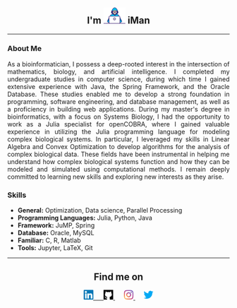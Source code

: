 <h2 align="center">
    I'm 
     <img src="https://raw.githubusercontent.com/dev-akshat/archive/main/images/gifs/others/dev_boy.gif" width="50">
    iMan
</h2>

<hr/>

### About Me

<p align='justify'>
As a bioinformatician, I possess a deep-rooted interest in the intersection of mathematics, biology, and artificial intelligence. I completed my undergraduate studies in computer science, during which time I gained extensive experience with Java, the Spring Framework, and the Oracle Database. These studies enabled me to develop a strong foundation in programming, software engineering, and database management, as well as a proficiency in building web applications. During my master's degree in bioinformatics, with a focus on Systems Biology, I had the opportunity to work as a Julia specialist for openCOBRA, where I gained valuable experience in utilizing the Julia programming language for modeling complex biological systems. In particular, I leveraged my skills in Linear Algebra and Convex Optimization to develop algorithms for the analysis of complex biological data. These fields have been instrumental in helping me understand how complex biological systems function and how they can be modeled and simulated using computational methods. I remain deeply committed to learning new skills and exploring new interests as they arise.
</p>

### Skills

- **General:** Optimization, Data science, Parallel Processing
- **Programming Languages:** Julia, Python, Java
- **Framework:** JuMP, Spring
- **Database:** Oracle, MySQL
- **Familiar:** C, R, Matlab
- **Tools:** Jupyter, LaTeX, Git

<hr/>

<h2 align="center">Find me on</h2>

<p align="center">
  <a href="https://www.linkedin.com/in/imanghadimi">
    <img  alt="Linkedin" width="22px" src="https://raw.githubusercontent.com/dev-akshat/archive/main/images/svgs/social_media/linkedin.svg"/>
  &nbsp&nbsp&nbsp&nbsp
  <a href="https://github.com/iManGHD">
    <img alt="GitHub" width="22px" src="https://raw.githubusercontent.com/dev-akshat/archive/main/images/svgs/social_media/github.svg"/>
  </a>
  &nbsp&nbsp&nbsp&nbsp
  <a href="https://www.instagram.com/iman_30a95">
    <img  alt="Instagram" width="22px" src="https://raw.githubusercontent.com/dev-akshat/archive/main/images/svgs/social_media/instagram.svg"/>
  </a>
  &nbsp&nbsp&nbsp&nbsp
  <a href="https://twitter.com/iMan_30a95">
    <img alt="Twitter" width="22px" src="https://raw.githubusercontent.com/dev-akshat/archive/main/images/svgs/social_media/twitter.svg"/>
  </a>
</p>

